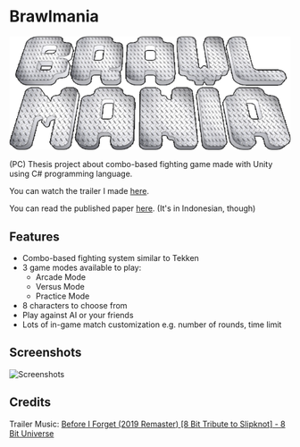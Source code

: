 # Brawlmania
![Brawlmania Logo](https://github.com/GroveJr/Brawlmania/blob/master/Sprites/Logo.png)

(PC) Thesis project about combo-based fighting game made with Unity using C# programming language.

You can watch the trailer I made [here](https://drive.google.com/open?id=1oRtlUEsRgBSEXrX-7CA2NgrvoIsQFVll).

You can read the published paper [here](https://journal.untar.ac.id/index.php/computatio/article/view/6048). (It's in Indonesian, though)

## Features
* Combo-based fighting system similar to Tekken
* 3 game modes available to play:
  * Arcade Mode
  * Versus Mode
  * Practice Mode
* 8 characters to choose from
* Play against AI or your friends
* Lots of in-game match customization e.g. number of rounds, time limit

## Screenshots
![Screenshots](https://drive.google.com/uc?export=view&id=1mkKYV_vI6Nerl5sxkeTTB444oYwms64A)

## Credits
Trailer Music: [Before I Forget (2019 Remaster) [8 Bit Tribute to Slipknot] - 8 Bit Universe](https://www.youtube.com/watch?v=MECg8cwhNPM)
